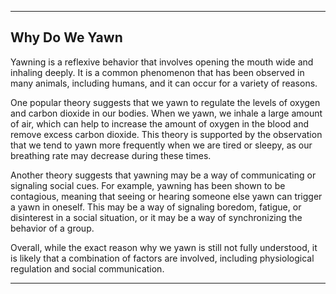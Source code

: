 
---

## Why Do We Yawn
Yawning is a reflexive behavior that involves opening the mouth wide and inhaling deeply. It is a common phenomenon that has been observed in many animals, including humans, and it can occur for a variety of reasons.

One popular theory suggests that we yawn to regulate the levels of oxygen and carbon dioxide in our bodies. When we yawn, we inhale a large amount of air, which can help to increase the amount of oxygen in the blood and remove excess carbon dioxide. This theory is supported by the observation that we tend to yawn more frequently when we are tired or sleepy, as our breathing rate may decrease during these times.

Another theory suggests that yawning may be a way of communicating or signaling social cues. For example, yawning has been shown to be contagious, meaning that seeing or hearing someone else yawn can trigger a yawn in oneself. This may be a way of signaling boredom, fatigue, or disinterest in a social situation, or it may be a way of synchronizing the behavior of a group.

Overall, while the exact reason why we yawn is still not fully understood, it is likely that a combination of factors are involved, including physiological regulation and social communication.

---
